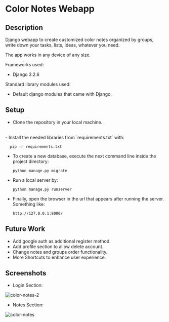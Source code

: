 # Color Notes Webapp

## Description
Django webapp to create customized color notes organized by groups, write down your tasks, lists, ideas, whatever you need.

The app works in any device of any size.

Frameworks used:
  - Django 3.2.6

Standard library modules used:
  - Default django modules that came with Django.

## Setup

- Clone the repository in your local machine.
<br />
- Install the needed libraries from `requirements.txt` with:

      pip -r requirements.txt

- To create a new database, execute the next command line inside the project directory:

      python manage.py migrate

- Run a local server by:

      python manage.py runserver

- Finally, open the browser in the url that appears after running the server. Something like:

      http://127.0.0.1:8000/

## Future Work

- Add google auth as additional register method.
- Add profile section to allow delete account.
- Change notes and groups order functionality.
- More Shortcuts to enhance user experience.

## Screenshots

- Login Section:

![color-notes-2](https://user-images.githubusercontent.com/36393143/187255690-f75c3f22-7677-4cd7-9334-df42bc36c96c.png)


- Notes Section:

![color-notes](https://user-images.githubusercontent.com/36393143/187255385-4afe1e70-e015-4a9d-bfe8-db45e4b59f43.png)